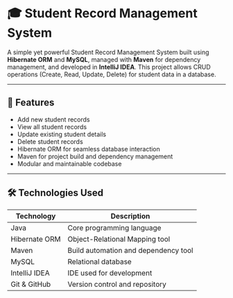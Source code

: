 # 🎓 Student Record Management System

A simple yet powerful Student Record Management System built using **Hibernate ORM** and **MySQL**, managed with **Maven** for dependency management, and developed in **IntelliJ IDEA**. This project allows CRUD operations (Create, Read, Update, Delete) for student data in a database.

---

## 🚀 Features

- Add new student records
- View all student records
- Update existing student details
- Delete student records
- Hibernate ORM for seamless database interaction
- Maven for project build and dependency management
- Modular and maintainable codebase

---

## 🛠️ Technologies Used

| Technology        | Description                          |
|-------------------|--------------------------------------|
| Java              | Core programming language            |
| Hibernate ORM     | Object-Relational Mapping tool       |
| Maven             | Build automation and dependency tool |
| MySQL             | Relational database                  |
| IntelliJ IDEA     | IDE used for development             |
| Git & GitHub      | Version control and repository       |

